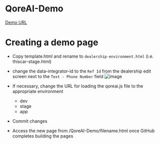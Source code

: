 # QoreAI-Demo

[Demo URL](https://itsacinch.github.io/QoreAI-Demo/)

# Creating a demo page
- Copy template.html and rename to `dealership-environment.html` (i.e. thiscar-stage.html)
- change the data-integrator-id to the `Ref Id` from the dealership edit screen next to the `Text - Phone Number` field
  ![image](https://github.com/ItsACinch/QoreAI-Demo/assets/30296809/4e7ea3eb-a580-423a-b0b3-9b76f806a03a)

- If necessary, change the URL for loading the qoreai.js file to the appropriate environment
    - dev
    - stage
    - app
- Commit changes
- Access the new page from /QoreAI-Demo/filename.html once GitHub completes building the pages
